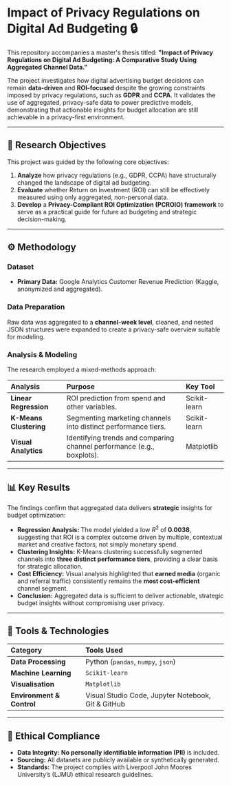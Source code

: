 # Impact of Privacy Regulations on Digital Ad Budgeting 🔒

This repository accompanies a master's thesis titled:
**"Impact of Privacy Regulations on Digital Ad Budgeting: A Comparative Study Using Aggregated Channel Data."**

The project investigates how digital advertising budget decisions can remain **data-driven** and **ROI-focused** despite the growing constraints imposed by privacy regulations, such as **GDPR** and **CCPA**. It validates the use of aggregated, privacy-safe data to power predictive models, demonstrating that actionable insights for budget allocation are still achievable in a privacy-first environment.

---

## 🎯 Research Objectives

This project was guided by the following core objectives:

1.  **Analyze** how privacy regulations (e.g., GDPR, CCPA) have structurally changed the landscape of digital ad budgeting.
2.  **Evaluate** whether Return on Investment (ROI) can still be effectively measured using only aggregated, non-personal data.
3.  **Develop** a **Privacy-Compliant ROI Optimization (PCROIO) framework** to serve as a practical guide for future ad budgeting and strategic decision-making.

---

## ⚙️ Methodology

### Dataset
* **Primary Data:** Google Analytics Customer Revenue Prediction (Kaggle, anonymized and aggregated).

### Data Preparation
Raw data was aggregated to a **channel-week level**, cleaned, and nested JSON structures were expanded to create a privacy-safe overview suitable for modeling.

### Analysis & Modeling
The research employed a mixed-methods approach:

| Analysis | Purpose | Key Tool |
| :--- | :--- | :--- |
| **Linear Regression** | ROI prediction from spend and other variables. | Scikit-learn |
| **K-Means Clustering** | Segmenting marketing channels into distinct performance tiers. | Scikit-learn |
| **Visual Analytics** | Identifying trends and comparing channel performance (e.g., boxplots). | Matplotlib |

---

## 📊 Key Results

The findings confirm that aggregated data delivers **strategic** insights for budget optimization:

* **Regression Analysis:** The model yielded a low $R^2$ of **0.0038**, suggesting that ROI is a complex outcome driven by multiple, contextual market and creative factors, not simply monetary spend.
* **Clustering Insights:** K-Means clustering successfully segmented channels into **three distinct performance tiers**, providing a clear basis for strategic allocation.
* **Cost Efficiency:** Visual analysis highlighted that **earned media** (organic and referral traffic) consistently remains the **most cost-efficient** channel segment.
* **Conclusion:** Aggregated data is sufficient to deliver actionable, strategic budget insights without compromising user privacy.

---

## 🧠 Tools & Technologies

| Category | Tools Used |
| :--- | :--- |
| **Data Processing** | Python (`pandas`, `numpy`, `json`) |
| **Machine Learning** | `Scikit-learn` |
| **Visualisation** | `Matplotlib` |
| **Environment & Control** | Visual Studio Code, Jupyter Notebook, Git & GitHub |

---

## 🔐 Ethical Compliance

* **Data Integrity:** **No personally identifiable information (PII)** is included.
* **Sourcing:** All datasets are publicly available or synthetically generated.
* **Standards:** The project complies with Liverpool John Moores University’s (LJMU) ethical research guidelines.
